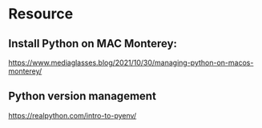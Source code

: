 # Resource

## Install Python on MAC Monterey:
https://www.mediaglasses.blog/2021/10/30/managing-python-on-macos-monterey/

## Python version management
https://realpython.com/intro-to-pyenv/
